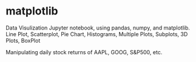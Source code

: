 # matplotlib
Data Visulization Jupyter notebook, using pandas, numpy, and matplotlib.
Line Plot, Scatterplot, Pie Chart, Histograms, Multiple Plots, Subplots, 3D Plots, BoxPlot




Manipulating daily stock returns of AAPL, GOOG, S&P500, etc.
